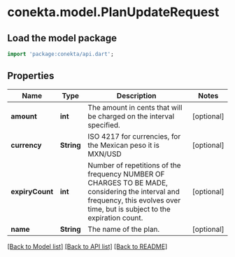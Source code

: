 # conekta.model.PlanUpdateRequest

## Load the model package
```dart
import 'package:conekta/api.dart';
```

## Properties
Name | Type | Description | Notes
------------ | ------------- | ------------- | -------------
**amount** | **int** | The amount in cents that will be charged on the interval specified. | [optional] 
**currency** | **String** | ISO 4217 for currencies, for the Mexican peso it is MXN/USD | [optional] 
**expiryCount** | **int** | Number of repetitions of the frequency NUMBER OF CHARGES TO BE MADE, considering the interval and frequency, this evolves over time, but is subject to the expiration count. | [optional] 
**name** | **String** | The name of the plan. | [optional] 

[[Back to Model list]](../README.md#documentation-for-models) [[Back to API list]](../README.md#documentation-for-api-endpoints) [[Back to README]](../README.md)


